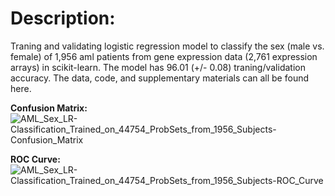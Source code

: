 # Description:

Traning and validating logistic regression model to classify the sex (male vs. female) of 1,956 aml patients from gene expression data (2,761 expression arrays) in scikit-learn. The model has 96.01 (+/- 0.08) traning/validation accuracy. The data, code, and supplementary materials can all be found here.


**Confusion Matrix:**
![AML_Sex_LR-Classification_Trained_on_44754_ProbSets_from_1956_Subjects-Confusion_Matrix](https://user-images.githubusercontent.com/39611565/202942023-45e5523f-7761-4e26-9aaa-cd12d96379c1.png)


**ROC Curve:**
![AML_Sex_LR-Classification_Trained_on_44754_ProbSets_from_1956_Subjects-ROC_Curve](https://user-images.githubusercontent.com/39611565/202941935-889f9d50-7c9f-4260-83f4-cc65b6943883.png)

